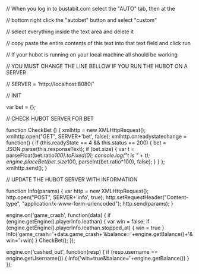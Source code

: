 // When you log in to bustabit.com select the "AUTO" tab, then at the

// bottom right click the "autobet" button and select "custom"

// select everything inside the text area and delete it

// copy paste the entire contents of this text into that text field and click run

// If your hubot is running on your local machine all should be working

// YOU MUST CHANGE THE LINE BELLOW IF YOU RUN THE HUBOT ON A SERVER

// SERVER = 'http://localhost:8080/'

// INIT

var bet = {};

// CHECK HUBOT SERVER FOR BET

function CheckBet () {
  xmlhttp = new XMLHttpRequest();
  xmlhttp.open("GET", SERVER+'bet', false);
  xmlhttp.onreadystatechange = function() {
    if (this.readyState == 4 && this.status == 200) {
      bet = JSON.parse(this.responseText);
      if (bet.size) {
        var t = parseFloat(bet.ratio*100).toFixed(0);
        console.log("t is " + t);
        engine.placeBet(bet.size*100, parseInt(bet.ratio*100), false);
      }
    }
  };
  xmlhttp.send();
}
 
// UPDATE THE HUBOT SERVER WITH INFORMATION

function Info(params) {
  var http = new XMLHttpRequest();
  http.open("POST", SERVER+'info', true);
  http.setRequestHeader("Content-type", "application/x-www-form-urlencoded");
  http.send(params);
}

engine.on('game_crash', function(data) {
  if (engine.getEngine().playerInfo.leathan) {
    var win = false;
    if (engine.getEngine().playerInfo.leathan.stopped_at) { win = true } Info('game_crash='+data.game_crash+'&balance='+engine.getBalance()+'&win='+win)
  }
  CheckBet();
});

engine.on('cashed_out', function(resp) {
  if (resp.username == engine.getUsername()) {
    Info('win=true&balance='+engine.getBalance())
  }
});
